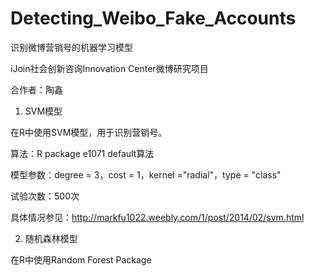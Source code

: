Detecting_Weibo_Fake_Accounts
=============================

识别微博营销号的机器学习模型

iJoin社会创新咨询Innovation Center微博研究项目

合作者：陶鑫

1) SVM模型

在R中使用SVM模型，用于识别营销号。

算法：R package e1071 default算法

模型参数：degree = 3，cost = 1，kernel ="radial"，type = "class"

试验次数：500次

具体情况参见：http://markfu1022.weebly.com/1/post/2014/02/svm.html

2) 随机森林模型

在R中使用Random Forest Package
